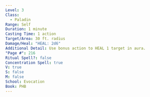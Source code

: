 ```yaml
---
Level: 3
Class:
  - Paladin
Range: Self
Duration: 1 minute
Casting Time: 1 action
Target/Area: 30 ft. radius
Damage/Heal: "HEAL: 2d6"
Additional Detail: Use bonus action to HEAL 1 target in aura.
"Page #": 216
Ritual Spell?: false
Concentration Spell: true
V: true
S: false
M: false
School: Evocation
Book: PHB
---
```

